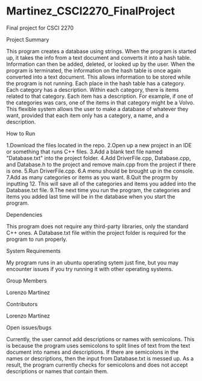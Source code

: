 # Martinez_CSCI2270_FinalProject
Final project for CSCI 2270

Project Summary
  
  This program creates a database using strings. When the program is started up, it takes the info from a text document and converts it into a hash table. Information can then be added, deleted, or looked up by the user. When the program is terminated, the information on the hash table is once again converted into a text document. This allows information to be stored while the program is not running. Each place in the hash table has a category. Each category has a description. Within each category, there is items related to that category. Each item has a description. For example, if one of the categories was cars, one of the items in that category might be a Volvo. This flexible system allows the user to make a database of whatever they want, provided that each item only has a category, a name, and a description.

How to Run

1.Download the files located in the repo.
2.Open up a new project in an IDE or something that runs C++ files.
3.Add a blank text file named "Database.txt" into the project folder.
4.Add DriverFile.cpp, Database.cpp, and Database.h to the project and remove main.cpp from the project if there is one.
5.Run DriverFile.cpp.
6.A menu should be brought up in the console.
7.Add as many categories or items as you want. 
8.Quit the progrm by inputting 12. This will save all of the categories and items you added into the Database.txt file.
9.The next time you run the program, the categories and items you added last time will be in the database when you start the program.

Dependencies

This program does not require any third-party libraries, only the standard C++ ones. A Database.txt file within the project folder is required for the program to run properly.

System Requirements

My program runs in an ubuntu operating sytem just fine, but you may encounter issues if you try running it with other operating systems.

Group Members

Lorenzo Martinez

Contributors

Lorenzo Martinez

Open issues/bugs

Currently, the user cannot add descriptions or names with semicolons. This is because the program uses semicolons to split lines of text from the text document into names and descriptions. If there are semicolons in the names or descriptions, then the input from Database.txt is messed up. As a result, the program currently checks for semicolons and does not accept descriptions or names that contain them.
